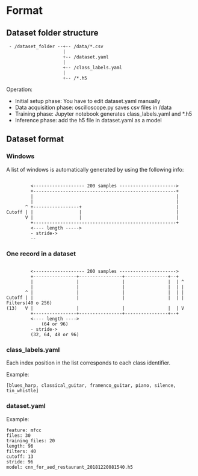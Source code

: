 # Format

## Dataset folder structure

```
 - /dataset_folder --+-- /data/*.csv
                     |
                     +-- /dataset.yaml
                     |
                     +-- /class_labels.yaml
                     |
                     +-- /*.h5
```

Operation:
- Initial setup phase: You have to edit dataset.yaml manually
- Data acquisition phase: oscilloscope.py saves csv files in /data
- Training phase: Jupyter notebook generates class_labels.yaml and \*.h5
- Inference phase: add the h5 file in dataset.yaml as a model

## Dataset format

### Windows

A list of windows is automatically generated by using the following info:

```

         <------------------- 200 samples --------------------->
         +-----------------------------------------------------+
         |                                                     |
         |                                                     |
       ^ +-----------------+                                   |
Cutoff | |                 |                                   |
       V |                 |                                   |
         +-----------------------------------------------------+
         <---- length ----->
         - stride->
         --
```

### One record in a dataset

```

         <------------------- 200 samples --------------------->
         +----------------+----------------+----------------+--+
         |                |                |                |  | ^
         |                |                |                |  | |
       ^ |                |                |                |  | |
Cutoff | |                |                |                |  | | Filters(40 o 256)
(13)   V |                |                |                |  | V
         +----------------+----------------+----------------+--+
         <---- length ---->
             (64 or 96)
         - stride->
         (32, 64, 48 or 96)
```

### class_labels.yaml

Each index position in the list corresponds to each class identifier.

Example:
```
[blues_harp, classical_guitar, framenco_guitar, piano, silence, tin_whistle]
```

### dataset.yaml

Example:
```
feature: mfcc
files: 30
training_files: 20
length: 96
filters: 40
cutoff: 13
stride: 96
model: cnn_for_aed_restaurant_20181220081540.h5
```
